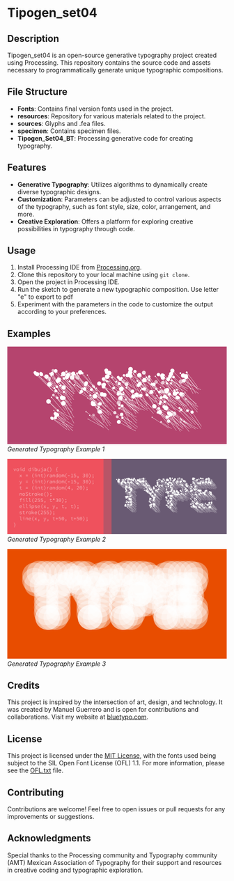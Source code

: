 # Tipogen_set04

## Description

Tipogen_set04 is an open-source generative typography project created using Processing. This repository contains the source code and assets necessary to programmatically generate unique typographic compositions.

## File Structure

- **Fonts**: Contains final version fonts used in the project.
- **resources**: Repository for various materials related to the project.
- **sources**: Glyphs and .fea files.
- **specimen**: Contains specimen files.
- **Tipogen_Set04_BT**: Processing generative code for creating typography.

## Features

- **Generative Typography**: Utilizes algorithms to dynamically create diverse typographic designs.
- **Customization**: Parameters can be adjusted to control various aspects of the typography, such as font style, size, color, arrangement, and more.
- **Creative Exploration**: Offers a platform for exploring creative possibilities in typography through code.

## Usage

1. Install Processing IDE from [Processing.org](https://processing.org/download/).
2. Clone this repository to your local machine using `git clone`.
3. Open the project in Processing IDE.
4. Run the sketch to generate a new typographic composition. Use letter "e" to export to pdf
5. Experiment with the parameters in the code to customize the output according to your preferences.

## Examples

![Example 1](./resources/example1.gif)
*Generated Typography Example 1*

![Example 2](./resources/example2b.gif)
*Generated Typography Example 2*

![Example 3](./resources/TypoGen_02.gif)
*Generated Typography Example 3*


## Credits

This project is inspired by the intersection of art, design, and technology. It was created by Manuel Guerrero and is open for contributions and collaborations. Visit my website at [bluetypo.com](https://bluetypo.com).

## License

This project is licensed under the [MIT License](LICENSE), with the fonts used being subject to the SIL Open Font License (OFL) 1.1. For more information, please see the [OFL.txt](OFL.txt) file.

## Contributing

Contributions are welcome! Feel free to open issues or pull requests for any improvements or suggestions.

## Acknowledgments

Special thanks to the Processing community and Typography community (AMT) Mexican Association of Typography for their support and resources in creative coding and typographic exploration.
